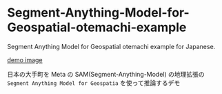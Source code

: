 # Segment-Anything-Model-for-Geospatial-otemachi-example
Segment Anything Model for Geospatial otemachi example for Japanese.

[demo image](./img.png)

日本の大手町を Meta の SAM(Segment-Anything-Model) の地理拡張の `Segment Anything Model for Geospatia` を使って推論するデモ



